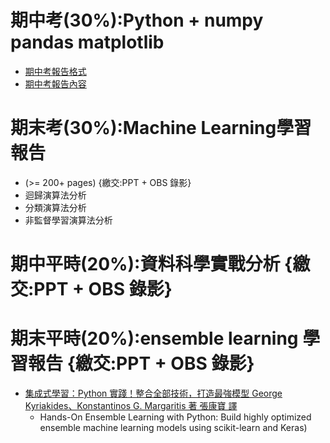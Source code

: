 # 期中考(30%):Python + numpy pandas matplotlib
- [期中考報告格式](./Midterm.md)
- [期中考報告內容](./資料科學)

# 期末考(30%):Machine Learning學習報告
- (>= 200+ pages) {繳交:PPT + OBS 錄影}
- 迴歸演算法分析 
- 分類演算法分析 
- 非監督學習演算法分析 

# 期中平時(20%):資料科學實戰分析 {繳交:PPT + OBS 錄影}

# 期末平時(20%):ensemble learning 學習報告 {繳交:PPT + OBS 錄影}
- [集成式學習：Python 實踐！整合全部技術，打造最強模型 George Kyriakides、Konstantinos G. Margaritis 著 張康寶 譯](https://www.tenlong.com.tw/products/9789863126942?list_name=srh) 
  - Hands-On Ensemble Learning with Python: Build highly optimized ensemble machine learning models using scikit-learn and Keras)
